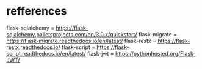 # refferences

flask-sqlalchemy = https://flask-sqlalchemy.palletsprojects.com/en/3.0.x/quickstart/
flask-migrate = https://flask-migrate.readthedocs.io/en/latest/
flask-restx  = https://flask-restx.readthedocs.io/
flask-script = https://flask-script.readthedocs.io/en/latest/
flask-jwt = https://pythonhosted.org/Flask-JWT/
